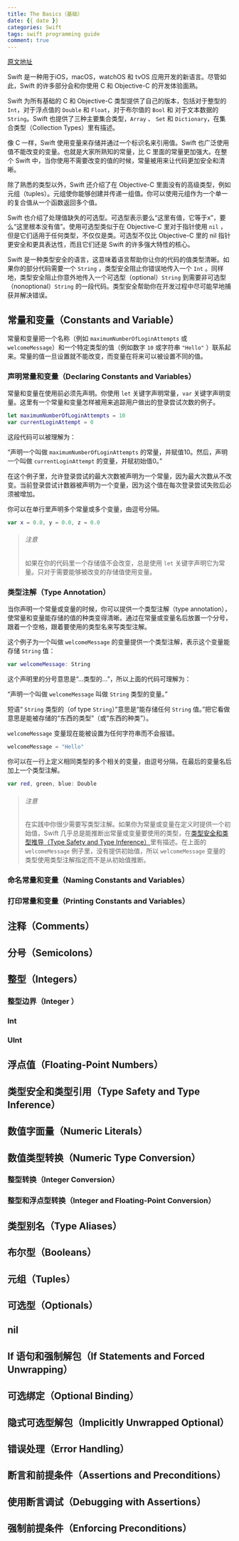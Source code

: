 ```yaml
---
title: The Basics（基础）
date: {{ date }}
categories: Swift
tags: swift programming guide
comment: true
---
```

[原文地址](https://developer.apple.com/library/content/documentation/Swift/Conceptual/Swift_Programming_Language/TheBasics.html#//apple_ref/doc/uid/TP40014097-CH5-ID309)

Swift 是一种用于iOS，macOS，watchOS 和 tvOS 应用开发的新语言。尽管如此，Swift 的许多部分会和你使用 C 和 Objective-C 的开发体验面熟。

Swift 为所有基础的 C 和 Objective-C 类型提供了自己的版本，包括对于整型的 `Int`，对于浮点值的 `Double` 和 `Float`，对于布尔值的 `Bool` 和 对于文本数据的 `String`。Swift 也提供了三种主要集合类型，`Array` 、 `Set` 和 `Dictionary`，在集合类型（Collection Types）里有描述。

像 C 一样，Swift 使用变量来存储并通过一个标识名来引用值。Swift 也广泛使用值不能改变的变量。也就是大家所熟知的常量，比 C 里面的常量更加强大。在整个 Swift 中，当你使用不需要改变的值的时候，常量被用来让代码更加安全和清晰。

除了熟悉的类型以外，Swift 还介绍了在 Objective-C 里面没有的高级类型，例如元组（tuples）。元组使你能够创建并传递一组值。你可以使用元组作为一个单一的复合值从一个函数返回多个值。

Swift 也介绍了处理值缺失的可选型。可选型表示要么“这里有值，它等于x”，要么“这里根本没有值”。使用可选型类似于在 Objective-C 里对于指针使用 `nil` ，但是它们适用于任何类型，不仅仅是类。可选型不仅比 Objective-C 里的 nil 指针更安全和更具表达性，而且它们还是 Swift 的许多强大特性的核心。

Swift 是一种类型安全的语言，这意味着语言帮助你让你的代码的值类型清晰。如果你的部分代码需要一个 `String` ，类型安全阻止你错误地传入一个 `Int` 。同样地，类型安全阻止你意外地传入一个可选型（optional）`String` 到需要非可选型（nonoptional）`String` 的一段代码。类型安全帮助你在开发过程中尽可能早地捕获并解决错误。

## 常量和变量（Constants and Variable）

常量和变量把一个名称（例如 `maximumNumberOfLoginAttempts` 或 `welcomeMessage`）和一个特定类型的值（例如数字 `10` 或字符串 `"Hello"` ）联系起来。常量的值一旦设置就不能改变，而变量在将来可以被设置不同的值。

### 声明常量和变量（Declaring Constants and Variables）

常量和变量在使用前必须先声明。你使用 `let` 关键字声明常量，`var` 关键字声明变量。这里有一个常量和变量怎样被用来追踪用户做出的登录尝试次数的例子。

```swift
let maximumNumberOfLoginAttempts = 10
var currentLoginAttempt = 0
```

这段代码可以被理解为：

“声明一个叫做 `maximumNumberOfLoginAttempts` 的常量，并赋值10。然后，声明一个叫做 `currentLoginAttempt` 的变量，并赋初始值0。”

在这个例子里，允许登录尝试的最大次数被声明为一个常量，因为最大次数从不改变。当前登录尝试计数器被声明为一个变量，因为这个值在每次登录尝试失败后必须被增加。

你可以在单行里声明多个常量或多个变量，由逗号分隔。

```swift
var x = 0.0, y = 0.0, z = 0.0
```

> ###### 注意
>
> 如果在你的代码里一个存储值不会改变，总是使用 `let` 关键字声明它为常量。只对于需要能够被改变的存储值使用变量。

### 类型注解（Type Annotation）

当你声明一个常量或变量的时候，你可以提供一个类型注解（type annotation），使常量和变量能存储的值的种类变得清晰。通过在常量或变量名后放置一个分号，跟着一个空格，跟着要使用的类型名来写类型注解。

这个例子为一个叫做 `welcomeMessage` 的变量提供一个类型注解，表示这个变量能存储 `String` 值：

```swift
var welcomeMessage: String
```

这个声明里的分号意思是“…类型的…”，所以上面的代码可理解为：

“声明一个叫做 `welcomeMessage` 叫做 `String` 类型的变量。”

短语“ `String` 类型的（of type `String`）”意思是“能存储任何 `String` 值。”把它看做意思是能被存储的“东西的类型”（或“东西的种类”）。

`welcomeMessage` 变量现在能被设置为任何字符串而不会报错。

```swift
welcomeMessage = "Hello"
```

你可以在一行上定义相同类型的多个相关的变量，由逗号分隔，在最后的变量名后加上一个类型注解。

```swift
var red, green, blue: Double
```

> ###### 注意
>
> 在实践中你很少需要写类型注解。如果你为常量或变量在定义时提供一个初始值，Swift 几乎总是能推断出常量或变量要使用的类型，在[类型安全和类型推导（Type Safety and Type Inference）]()里有描述。在上面的 `welcomeMessage` 例子里，没有提供初始值，所以 `welcomeMessage` 变量的类型使用类型注解指定而不是从初始值推断。

### 命名常量和变量（Naming Constants and Variables）

### 打印常量和变量（Printing Constants and Variables）

## 注释（Comments）

## 分号（Semicolons）

## 整型（Integers）

### 整型边界（Integer ）

### Int

### UInt

## 浮点值（Floating-Point Numbers）

## 类型安全和类型引用（Type Safety and Type Inference）

## 数值字面量（Numeric Literals）

## 数值类型转换（Numeric Type Conversion）

### 整型转换（Integer Conversion）

### 整型和浮点型转换（Integer and Floating-Point Conversion）

## 类型别名（Type Aliases）

## 布尔型（Booleans）

## 元组（Tuples）

## 可选型（Optionals）

## nil

## If 语句和强制解包（If Statements and Forced Unwrapping）

## 可选绑定（Optional Binding）

## 隐式可选型解包（Implicitly Unwrapped Optional）

## 错误处理（Error Handling）

## 断言和前提条件（Assertions and Preconditions）

## 使用断言调试（Debugging with Assertions）

## 强制前提条件（Enforcing Preconditions）